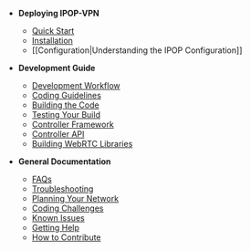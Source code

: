 * **Deploying IPOP-VPN**
  * [Quick Start](Quick-Start)
  * [Installation](Use-IPOP,-Intro)
  * [[Configuration|Understanding the IPOP Configuration]]

* **Development Guide**  
  * [Development Workflow](Development-Workflow)
  * [Coding Guidelines](Coding-Guidelines)
  * [Building the Code](Build-IPOP,-Intro)
  * [Testing Your Build](IPOP-Scale-test-Walkthrough)
  * [Controller Framework](Controller-Framework)
  * [Controller API](Controller-API)
  * [Building WebRTC Libraries](Build-WebRTC-Libraries,-Intro)

* **General Documentation**  
  * [FAQs](FAQs)
  * [Troubleshooting](Troubleshooting)
  * [Planning Your Network](Planning-Your-Network)
  * [Coding Challenges](Coding-Challenges)
  * [Known Issues](Known-Issues)
  * [Getting Help](Getting-Help)
  * [How to Contribute](How-to-Contribute)